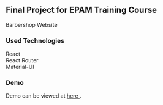 ## Final Project for EPAM Training Course

Barbershop Website

### Used Technologies

React <br>
React Router <br>
Material-UI <br>

### Demo
Demo can be viewed at <a href="https://lazysquirrel888.github.io/react_barbershop/"> here </a>.
